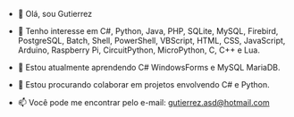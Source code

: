 - 👋 Olá, sou Gutierrez

- 👀 Tenho interesse em C#, Python, Java, PHP, SQLite, MySQL, Firebird, PostgreSQL, Batch, Shell, PowerShell, VBScript,  HTML, CSS, JavaScript, Arduino, Raspberry Pi, CircuitPython, MicroPython, C, C++ e Lua.

- 🌱 Estou atualmente aprendendo C# WindowsForms e MySQL MariaDB.

- 👯 Estou procurando colaborar em projetos envolvendo C# e Python.

- 📫 Você pode me encontrar pelo e-mail: [gutierrez.asd@hotmail.com](mailto:gutierrez.asd@hotmail.com)
